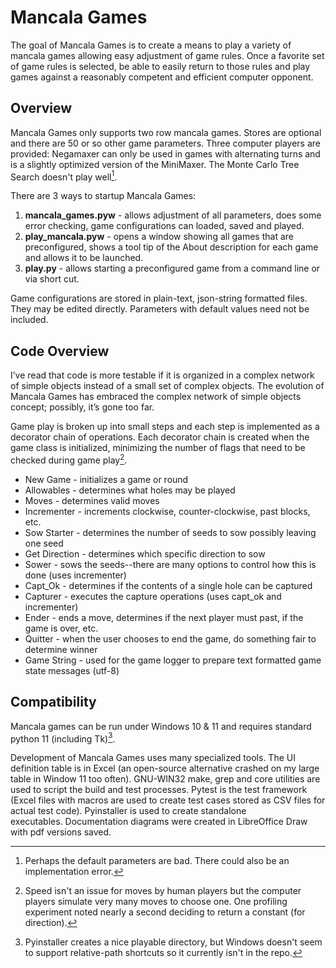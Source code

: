 # Mancala Games #
The goal of Mancala Games is to create a means to play a variety of mancala games allowing easy adjustment of game rules. Once a favorite set of game rules is selected, be able to easily return to those rules and play games against a reasonably competent and efficient computer opponent.

## Overview ##

Mancala Games only supports two row mancala games. Stores are optional and there are 50 or so other game parameters. Three computer players are provided: Negamaxer can only be used in games with alternating turns and is a slightly optimized version of the MiniMaxer. The Monte Carlo Tree Search doesn't play well[^1].

There are 3 ways to startup Mancala Games:


1. **mancala_games.pyw** - allows adjustment of all parameters, does some error checking, game configurations can loaded, saved and played.
1. **play_mancala.pyw** - opens a window showing all games that are preconfigured, shows a tool tip of the About description for each game and allows it to be launched.
1. **play.py** - allows starting a preconfigured game from a command line or via short cut.

Game configurations are stored in plain-text, json-string formatted files. They may be edited directly. Parameters with default values need not be included.

## Code Overview ##
I’ve read that code is more testable if it is organized in a complex network of simple objects instead of a small set of complex objects. The evolution of Mancala Games has embraced the complex network of simple objects concept; possibly, it’s gone too far.

Game play is broken up into small steps and each step is implemented as a decorator chain of operations. Each decorator chain is created when the game class is initialized, minimizing the number of flags that need to be checked during game play[^2]. 


* New Game - initializes a game or round
* Allowables - determines what holes may be played
* Moves - determines valid moves
* Incrementer - increments clockwise, counter-clockwise, past blocks, etc.
* Sow Starter - determines the number of seeds to sow possibly leaving one seed
* Get Direction - determines which specific direction to sow 
* Sower - sows the seeds--there are many options to control how this is done (uses incrementer)
* Capt_Ok - determines if the contents of a single hole can be captured
* Capturer - executes the capture operations (uses capt_ok and incrementer)
* Ender - ends a move, determines if the next player must past, if the game is over, etc.
* Quitter - when the user chooses to end the game, do something fair to determine winner
* Game String - used for the game logger to prepare text formatted game state messages (utf-8)

## Compatibility ##
Mancala games can be run under Windows 10 & 11 and requires standard python 11 (including Tk)[^3].

Development of Mancala Games uses many specialized tools. The UI definition table is in Excel (an open-source alternative crashed on my large table in Window 11 too often). GNU-WIN32 make, grep and core utilities are used to script the build and test processes. Pytest is the test framework (Excel files with macros are used to create test cases stored as CSV files for actual test code). Pyinstaller is used to create standalone executables. Documentation diagrams were created in LibreOffice Draw with pdf versions saved.

[^1]: Perhaps the default parameters are bad. There could also be an implementation error.

[^2]: Speed isn't an issue for moves by human players but the computer players simulate very many moves to choose one. One profiling experiment noted nearly a second deciding to return a constant (for direction).

[^3]: Pyinstaller creates a nice playable directory, but Windows doesn't seem to support relative-path shortcuts so it currently isn't in the repo. 
